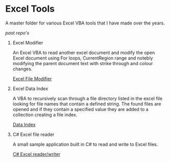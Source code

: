 # Excel Tools

A master folder for various Excel VBA tools that I have made over the years.


_past repo's_

1. Excel Modifier 

   An Excel VBA to read another excel document and modify the open Excel document using For loops, CurrentRegion range and notebly modifying the parent document text with strike through and colour changes.

   [Excel File Modifier](https://github.com/samkeel/Excel_File_Modifier)

2. Excel Data Index

   A VBA to recursively scan through a file directory listed in the excel file looking for file names that contain a defined string. The found files are opened and if they contain a specified value they are added to a collection creating a file index.

   [Data Index](https://github.com/samkeel/excel_vba)

3. C# Excel file reader

   A small sample application built in C# to read and write to Excel files.

   [C# Excel reader/writer](https://github.com/samkeel/Excel_XLSX_reader_writer)